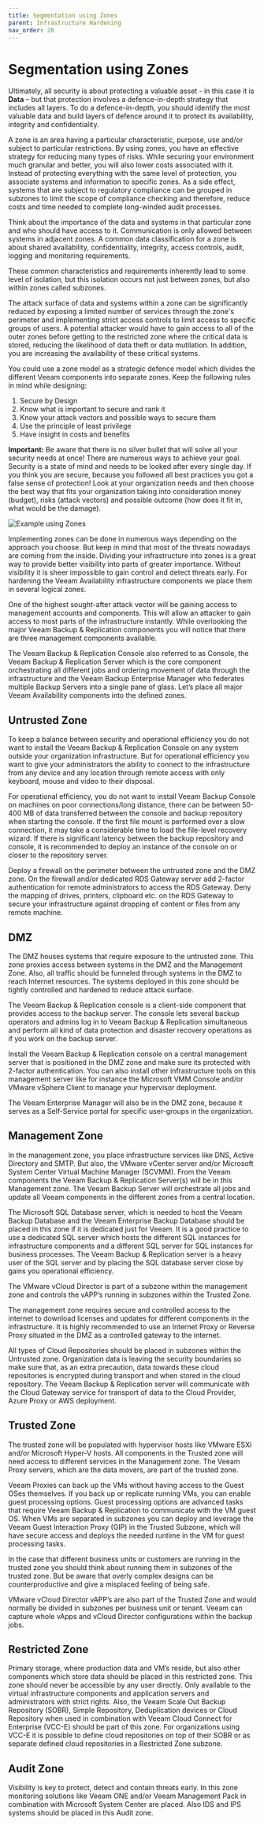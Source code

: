 ```yaml
---
title: Segmentation using Zones
parent: Infrastructure Hardening
nav_order: 20
---
```



# Segmentation using Zones

Ultimately, all security is about protecting a valuable asset - in this case it is **Data** – but that protection involves a defence-in-depth strategy that includes all layers. To do a defence-in-depth, you should identify the most valuable data and build layers of defence around it to protect its availability, integrity and confidentiality.   

A zone is an area having a particular characteristic, purpose, use and/or subject to particular restrictions. By using zones, you have an effective strategy for reducing many types of risks. While securing your environment much granular and better, you will also lower costs associated with it. Instead of protecting everything with the same level of protection, you associate systems and information to specific zones. As a side effect, systems that are subject to regulatory compliance can be grouped in subzones to limit the scope of compliance checking and therefore, reduce costs and time needed to complete long-winded audit processes.

Think about the importance of the data and systems in that particular zone and who should have access to it. Communication is only allowed between systems in adjacent zones. A common data classification for a zone is about shared availability, confidentiality, integrity, access controls, audit, logging and monitoring requirements.

These common characteristics and requirements inherently lead to some level of isolation, but this isolation occurs not just between zones, but also within zones called subzones.

The attack surface of data and systems within a zone can be significantly reduced by exposing a limited number of services through the zone's perimeter and implementing strict access controls to limit access to specific groups of users. A potential attacker would have to gain access to all of the outer zones before getting to the restricted zone where the critical data is stored, reducing the likelihood of data theft or data mutilation. In addition, you are increasing the availability of these critical systems.

You could use a zone model as a strategic defence model which divides the different Veeam components into separate zones. Keep the following rules in mind while designing:
1.	Secure by Design
2.	Know what is important to secure and rank it
3.	Know your attack vectors and possible ways to secure them
4.	Use the principle of least privilege
5.	Have insight in costs and benefits

**Important:** Be aware that there is no silver bullet that will solve all your security needs at once! There are numerous ways to achieve your goal. Security is a state of mind and needs to be looked after every single day. If you think you are secure, because you followed all best practices you got a false sense of protection! Look at your organization needs and then choose the best way that fits your organization taking into consideration money (budget), risks (attack vectors) and possible outcome (how does it fit in, what would be the damage).

![Example using Zones](Veeam_Example_Hardening_by_Zones.png)

Implementing zones can be done in numerous ways depending on the approach you choose. But keep in mind that most of the threats nowadays are coming from the inside. Dividing your infrastructure into zones is a great way to provide better visibility into parts of greater importance. Without visibility it is sheer impossible to gain control and detect threats early. For hardening the Veeam Availability infrastructure components we place them in several logical zones.

One of the highest sought-after attack vector will be gaining access to management accounts and components. This will allow an attacker to gain access to most parts of the infrastructure instantly. While overlooking the major Veeam Backup & Replication components you will notice that there are three management components available.

The Veeam Backup & Replication Console also referred to as Console, the Veeam Backup & Replication Server which is the core component orchestrating all different jobs and ordering movement of data through the infrastructure and the Veeam Backup Enterprise Manager who federates multiple Backup Servers into a single pane of glass. Let’s place all major Veeam Availability components into the defined zones.

## Untrusted Zone
To keep a balance between security and operational efficiency you do not want to install the Veeam Backup & Replication Console on any system outside your organization infrastructure. But for operational efficiency you want to give your administrators the ability to connect to the infrastructure from any device and any location through remote access with only keyboard, mouse and video to their disposal.

For operational efficiency, you do not want to install Veeam Backup Console on machines on poor connections/long distance, there can be between 50-400 MB of data transferred between the console and backup repository when starting the console. If the first file mount is performed over a slow connection, it may take a considerable time to load the file-level recovery wizard. If there is significant latency between the backup repository and console, it is recommended to deploy an instance of the console on or closer to the repository server.

Deploy a firewall on the perimeter between the untrusted zone and the DMZ zone. On the firewall and/or dedicated RDS Gateway server add 2-factor authentication for remote administrators to access the RDS Gateway. Deny the mapping of drives, printers, clipboard etc. on the RDS Gateway to secure your infrastructure against dropping of content or files from any remote machine.

## DMZ
The DMZ houses systems that require exposure to the untrusted zone. This zone proxies access between systems in the DMZ and the Management Zone. Also, all traffic should be funneled through systems in the DMZ to reach Internet resources. The systems deployed in this zone should be tightly controlled and hardened to reduce attack surface.

The Veeam Backup & Replication console is a client-side component that provides access to the backup server. The console lets several backup operators and admins log in to Veeam Backup & Replication simultaneous and perform all kind of data protection and disaster recovery operations as if you work on the backup server.

Install the Veeam Backup & Replication console on a central management server that is positioned in the DMZ zone and make sure its protected with 2-factor authentication. You can also install other infrastructure tools on this management server like for instance the Microsoft VMM Console and/or VMware vSphere Client to manage your hypervisor deployment.

The Veeam Enterprise Manager will also be in the DMZ zone, because it serves as a Self-Service portal for specific user-groups in the organization.  

## Management Zone
In the management zone, you place infrastructure services like DNS, Active Directory and SMTP. But also, the VMware vCenter server and/or Microsoft System Center Virtual Machine Manager (SCVMM). From the Veeam components the Veeam Backup & Replication Server(s) will be in this Management zone. The Veeam Backup Server will orchestrate all jobs and update all Veeam components in the different zones from a central location.

The Microsoft SQL Database server, which is needed to host the Veeam Backup Database and the Veeam Enterprise Backup Database should be placed in this zone if it is dedicated just for Veeam. It is a good practice to use a dedicated SQL server which hosts the different SQL instances for infrastructure components and a different SQL server for SQL instances for business processes. The Veeam Backup & Replication server is a heavy user of the SQL server and by placing the SQL database server close by gains you operational efficiency.

The VMware vCloud Director is part of a subzone within the management zone and controls the vAPP’s running in subzones within the Trusted Zone.

The management zone requires secure and controlled access to the internet to download licenses and updates for different components in the infrastructure. It is highly recommended to use an Internet Proxy or Reverse Proxy situated in the DMZ as a controlled gateway to the internet.

All types of Cloud Repositories should be placed in subzones within the Untrusted zone. Organization data is leaving the security boundaries so make sure that, as an extra precaution, data towards these cloud repositories is encrypted during transport and when stored in the cloud repository. The Veeam Backup & Replication server will communicate with the Cloud Gateway service for transport of data to the Cloud Provider, Azure Proxy or AWS deployment.

## Trusted Zone
The trusted zone will be populated with hypervisor hosts like VMware ESXi and/or Microsoft Hyper-V hosts. All components in the Trusted zone will need access to different services in the Management zone. The Veeam Proxy servers, which are the data movers, are part of the trusted zone.

Veeam Proxies can back up the VMs without having access to the Guest OSes themselves. If you back up or replicate running VMs, you can enable guest processing options. Guest processing options are advanced tasks that require Veeam Backup & Replication to communicate with the VM guest OS. When VMs are separated in subzones you can deploy and leverage the Veeam Guest Interaction Proxy (GIP) in the Trusted Subzone, which will have secure access and deploys the needed runtime in the VM for guest processing tasks.

In the case that different business units or customers are running in the trusted zone you should think about running them in subzones of the trusted zone. But be aware that overly complex designs can be counterproductive and give a misplaced feeling of being safe.

VMware vCloud Director vAPP’s are also part of the Trusted Zone and would normally be divided in subzones per business unit or tenant. Veeam can capture whole vApps and vCloud Director configurations within the backup jobs.

## Restricted Zone
Primary storage, where production data and VM’s reside, but also other components which store data should be placed in this restricted zone. This zone should never be accessible by any user directly. Only available to the virtual infrastructure components and application servers and administrators with strict rights. Also, the Veeam Scale Out Backup Repository (SOBR), Simple Repository, Deduplication devices or Cloud Repository when used in combination with Veeam Cloud Connect for Enterprise (VCC-E) should be part of this zone. For organizations using VCC-E it is possible to define cloud repositories on top of their SOBR or as separate defined cloud repositories in a Restricted Zone subzone.

## Audit Zone
Visibility is key to protect, detect and contain threats early. In this zone monitoring solutions like Veeam ONE and/or Veeam Management Pack in combination with Microsoft System Center are placed. Also IDS and IPS systems should be placed in this Audit zone.
